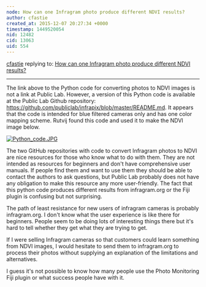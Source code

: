 ```yaml
---
node: How can one Infragram photo produce different NDVI results?
author: cfastie
created_at: 2015-12-07 20:27:34 +0000
timestamp: 1449520054
nid: 12482
cid: 13063
uid: 554
---
```




[cfastie](../profile/cfastie) replying to: [How can one Infragram photo produce different NDVI results?](../notes/cfastie/12-05-2015/how-can-one-infragram-photo-produce-different-ndvi-results)

----
The link above to the Python code for converting photos to NDVI images is not a link at Public Lab. However, a version of this Python code is available at the Public Lab Github repository: https://github.com/publiclab/infrapix/blob/master/README.md. It appears that the code is intended for blue filtered cameras only and has one color mapping scheme. Rutvij found this code and used it to make the NDVI image below. 

[![Python_code.JPG](//i.publiclab.org/system/images/photos/000/013/237/medium/Python_code.JPG)](//i.publiclab.org/system/images/photos/000/013/237/original/Python_code.JPG)

The two GitHub repositories with code to convert Infragram photos to NDVI are nice resources for those who know what to do with them. They are not intended as resources for beginners and don't have comprehensive user manuals. If people find them and want to use them they should be able to contact the authors to ask questions, but Public Lab probably does not have any obligation to make this resource any more user-friendly. The fact that this python code produces different results from infragram.org or the Fiji plugin is confusing but not surprising.

The path of least resistance for new users of infragram cameras is probably infragram.org. I don't know what the user experience is like there for beginners. People seem to be doing lots of interesting things there but it's hard to tell whether they get what they are trying to get.

If I were selling Infragram cameras so that customers could learn something from NDVI images, I would hesitate to send them to infragram.org to process their photos without supplying an explanation of the limitations and alternatives.

I guess it's not possible to know how many people use the Photo Monitoring Fiji plugin or what success people have with it.
